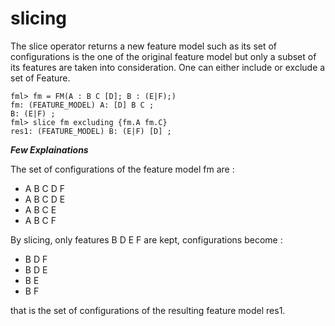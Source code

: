 # slicing 

The slice operator returns a new feature model such as its set of configurations is the one of the original
feature model but only a subset of its features are taken into consideration. One can either include or exclude a set of Feature. 

```
fml> fm = FM(A : B C [D]; B : (E|F);)
fm: (FEATURE_MODEL) A: [D] B C ;
B: (E|F) ;
fml> slice fm excluding {fm.A fm.C}
res1: (FEATURE_MODEL) B: (E|F) [D] ;
```

**_Few Explainations_**

The set of configurations of the feature model fm are : 
- A B C D F
- A B C D E
- A B C E
- A B C F

By slicing, only features B D E F are kept, configurations become : 
- B D F
- B D E
- B E
- B F

that is the set of configurations of the resulting feature model res1.
